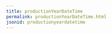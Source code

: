 ```yaml
---
title: productionYearDateTime
permalink: productionYearDateTime.html
jsonid: productionyeardatetime
---
```

